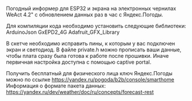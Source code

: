 Погодный информер для ESP32 и экрана на электронных чернилах WeAct 4.2" с обновлением данных раз в час с Яндекс.Погоды.

Для компиляции кода необходимо установить следующие библиотеки:
ArduinoJson
GxEPD2_4G
Adafruit_GFX_Library

В скетче необходимо исправить пины, к которым у вас подключен экран и светодиод.
В файле private.h можно прописать ваши данные, чтобы плата сразу была готова к работе после прошивки. Иначе первичная настройка доступна с помощью captive portal.

Получить бесплатный для физического лица ключ Яндекс.Погоды можно по ссылке https://yandex.ru/pogoda/b2b/console/smarthome
Информация о формате пакета данных: https://yandex.ru/dev/weather/doc/ru/concepts/forecast-rest
